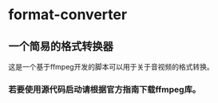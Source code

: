# format-converter
## 一个简易的格式转换器 
  这是一个基于ffmpeg开发的脚本可以用于关于音视频的格式转换。

### 若要使用源代码启动请根据官方指南下载ffmpeg库。

